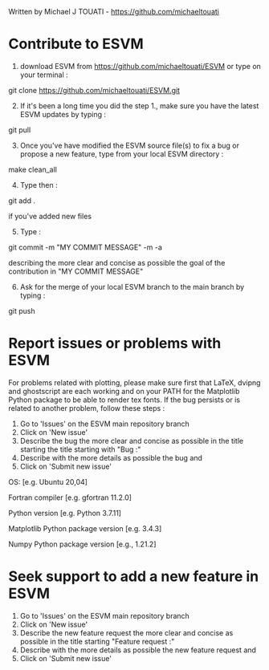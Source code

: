 Written by Michael J TOUATI - https://github.com/michaeltouati

# Contribute to ESVM 

1) download ESVM from https://github.com/michaeltouati/ESVM or type on your terminal : 

git clone https://github.com/michaeltouati/ESVM.git

2) If it's been a long time you did the step 1., make sure you have the latest ESVM updates by typing : 

git pull

3) Once you've have modified the ESVM source file(s) to fix a bug or propose a new feature, type from your local ESVM directory : 

make clean_all 

4) Type then : 

git add . 

if you've added new files

5) Type : 

git commit -m "MY COMMIT MESSAGE" -m -a 

describing the more clear and concise as possible the goal of the contribution in "MY COMMIT MESSAGE"

6) Ask for the merge of your local ESVM branch to the main branch by typing : 

git push

# Report issues or problems with ESVM 

For problems related with plotting, please make sure first that LaTeX, dvipng and ghostscript are each working and on your PATH for the Matplotlib Python package to be able to render tex fonts.
If the bug persists or is related to another problem, follow these steps :
1) Go to 'Issues' on the ESVM main repository branch
2) Click on 'New issue'
4) Describe the bug the more clear and concise as possible in the title starting the title starting with "Bug :"
5) Describe with the more details as possible the bug and
6) Click on 'Submit new issue'

OS: [e.g. Ubuntu 20,04]

Fortran compiler [e.g. gfortran 11.2.0]

Python version [e.g. Python 3.7.11]

Matplotlib Python package version [e.g. 3.4.3]

Numpy Python package version [e.g., 1.21.2]

# Seek support to add a new feature in ESVM

1) Go to 'Issues' on the ESVM main repository branch
2) Click on 'New issue'
4) Describe the new feature request the more clear and concise as possible in the title starting "Feature request :"
5) Describe with the more details as possible the new feature request and
6) Click on 'Submit new issue'
